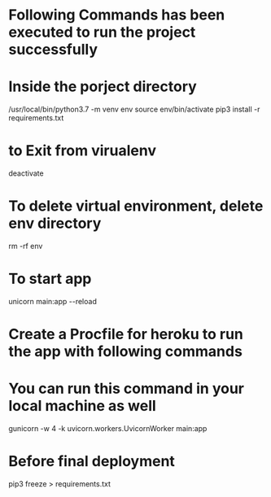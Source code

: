 # Following Commands has been executed to run the project successfully
# Inside the porject directory
/usr/local/bin/python3.7 -m venv env
source env/bin/activate
pip3 install -r requirements.txt

# to Exit from virualenv
deactivate

# To delete virtual environment, delete env directory
rm -rf env

# To start app
unicorn main:app --reload

# Create a Procfile for heroku to run the app with following commands
# You can run this command in your local machine as well
gunicorn -w 4 -k uvicorn.workers.UvicornWorker main:app

# Before final deployment
pip3 freeze > requirements.txt
